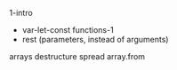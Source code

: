 1-intro
  * var-let-const
functions-1
  * rest (parameters, instead of arguments)

arrays
destructure
spread
array.from
